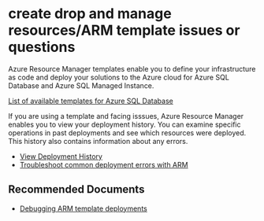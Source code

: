 <properties
	pageTitle="create drop and manage resources/ARM template issues or questions"
	description="create drop and manage resources/ARM template issues or questions"
	service="microsoft.sql"
	resource="servers"
	authors="emlisa,andikshi"
    ms.author="emlisa,andikshi"
	displayOrder=""
	selfHelpType="generic"
	supportTopicIds="32630406"
	productPesIds="13491"
	cloudEnvironments="public,blackForest,fairfax,mooncake, usnat, ussec"
	articleId="820cb442-f2b2-41df-af4f-86beefabd56f"
	ownershipId="AzureData_AzureSQLDB_Provisioning"
/>

# create drop and manage resources/ARM template issues or questions

Azure Resource Manager templates enable you to define your infrastructure as code and deploy your solutions to the Azure cloud for Azure SQL Database and Azure SQL Managed Instance.

[List of available templates for Azure SQL Database](https://docs.microsoft.com/azure/azure-sql/database/arm-templates-content-guide?tabs=single-database)

If you are using a template and facing isssues, Azure Resource Manager enables you to view your deployment history. You can examine specific operations in past deployments and see which resources were deployed. This history also contains information about any errors.

* [View Deployment History](https://docs.microsoft.com/azure/azure-resource-manager/templates/deployment-history?tabs=azure-portal)
* [Troubleshoot common deployment errors with ARM](https://docs.microsoft.com/azure/azure-resource-manager/templates/common-deployment-errors)

## **Recommended Documents**

* [Debugging ARM template deployments](https://azure.microsoft.com/blog/debugging-arm-template-deployments?WT.mc_id=pid:13491:sid:32630406/)